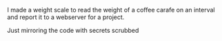 I made a weight scale to read the weight of a coffee carafe on an interval and report it to a webserver for a project.

Just mirroring the code with secrets scrubbed
